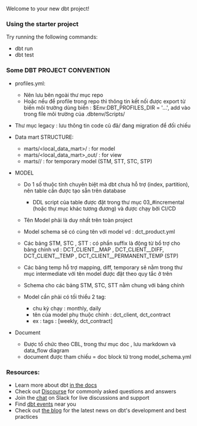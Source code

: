 Welcome to your new dbt project!


### Using the starter project

Try running the following commands:
- dbt run
- dbt test

### Some DBT PROJECT CONVENTION
- profiles.yml:
    - Nên lưu bên ngoài thư mục repo 
    - Hoặc nếu để profile trong repo thì thông tin kết nối được export từ biến môi trường dùng biến : $Env:DBT_PROFILES_DIR = '...', add vào trong file môi trường của .dbtenv/Scripts/

- Thư mục legacy : lưu thông tin code cũ đã/ đang migration để đối chiếu 

- Data mart STRUCTURE: 
    - marts/<local_data_mart>/      : for model 
    - marts/<local_data_mart>_out/  : for view 
    - marts/<intermediate>/         : for temporary model (STM, STT, STC, STP)
        
- MODEL 
    - Do 1 số thuộc tính chuyên biệt mà dbt chưa hỗ trợ (index, partition), nên table cần được tạo sẵn trên database 
        - DDL script của table được đặt trong thư mục 03_#incremental (hoặc thự mục khác tương đương) và được chạy bởi CI/CD

    - Tên Model phải là duy nhất trên toàn project 

    - Model schema sẽ có cùng tên với model vd : dct_product.yml

    - Các bảng STM, STC , STT       : có phần suffix là động từ bổ trợ cho bảng chính 
        vd : DCT_CLIENT__MAP , DCT_CLIENT__DIFF, DCT_CLIENT__TEMP , DCT_CLIENT__PERMANENT_TEMP (STP) 
    - Các bảng temp hỗ trợ mapping, diff, temporary sẽ nằm trong thư mục intermediate với tên model được đặt theo quy tắc ở trên 

    - Schema cho các bảng STM, STC, STT nằm chung với bảng chính 

    - Model cần phải có tối thiểu 2 tag: 
        - chu kỳ chạy : monthly, daily 
        - tên của model phụ thuộc chính : dct_client, dct_contract 
        - ex : tags : [weekly, dct_contract]

- Document 
    - Được tổ chức theo CBL, trong thư mục doc , lưu markdown và data_flow diagram
    - document được tham chiếu = doc block từ trong model_schema.yml

### Resources:
- Learn more about dbt [in the docs](https://docs.getdbt.com/docs/introduction)
- Check out [Discourse](https://discourse.getdbt.com/) for commonly asked questions and answers
- Join the [chat](https://community.getdbt.com/) on Slack for live discussions and support
- Find [dbt events](https://events.getdbt.com) near you
- Check out [the blog](https://blog.getdbt.com/) for the latest news on dbt's development and best practices

